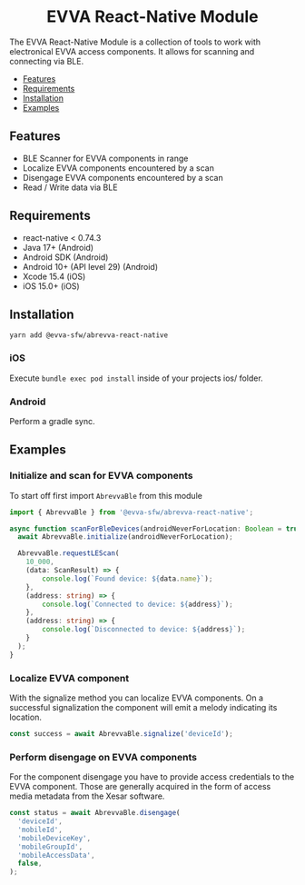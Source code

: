 <p align="center">
  <h1 align="center">EVVA React-Native Module</h1>
</p>

The EVVA React-Native Module is a collection of tools to work with electronical EVVA access components. It allows for scanning and connecting via BLE.

- [Features](#features)
- [Requirements](#requirements)
- [Installation](#installation)
- [Examples](#examples)

## Features

- BLE Scanner for EVVA components in range
- Localize EVVA components encountered by a scan
- Disengage EVVA components encountered by a scan
- Read / Write data via BLE

## Requirements

- react-native < 0.74.3
- Java 17+ (Android)
- Android SDK (Android)
- Android 10+ (API level 29) (Android)
- Xcode 15.4 (iOS)
- iOS 15.0+ (iOS)

## Installation

```
yarn add @evva-sfw/abrevva-react-native
```

### iOS

Execute `bundle exec pod install` inside of your projects ios/ folder.

### Android

Perform a gradle sync.

## Examples

### Initialize and scan for EVVA components

To start off first import `AbrevvaBle` from this module

```typescript
import { AbrevvaBle } from '@evva-sfw/abrevva-react-native';

async function scanForBleDevices(androidNeverForLocation: Boolean = true, timeout: Number) {
  await AbrevvaBle.initialize(androidNeverForLocation);

  AbrevvaBle.requestLEScan(
    10_000, 
    (data: ScanResult) => {
        console.log(`Found device: ${data.name}`);
    },
    (address: string) => {
        console.log(`Connected to device: ${address}`);
    },
    (address: string) => {
        console.log(`Disconnected to device: ${address}`);
    }
  );
}
```

### Localize EVVA component

With the signalize method you can localize EVVA components. On a successful signalization the component will emit a melody indicating its location.

```typescript
const success = await AbrevvaBle.signalize('deviceId');
```

### Perform disengage on EVVA components

For the component disengage you have to provide access credentials to the EVVA component. Those are generally acquired in the form of access media metadata from the Xesar software.

```typescript
const status = await AbrevvaBle.disengage(
  'deviceId',
  'mobileId',
  'mobileDeviceKey',
  'mobileGroupId',
  'mobileAccessData',
  false,
);
```
